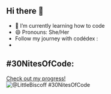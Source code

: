 ## Hi there 👋

- 🌱 I’m currently learning how to code
- 😄 Pronouns: She/Her
- Follow my journey with codédex :
- 
## #30NitesOfCode:
  [Check out my progress!](https://www.codedex.io/@LittleBiscoff/30-nites-of-code)  
  ![@LittleBiscoff #30NitesOfCode](https://www.codedex.io/api/petStatus?user=LittleBiscoff)

<!-- **zakiab98/zakiab98** is a ✨ _special_ ✨ repository because its `README.md` (this file) appears on your GitHub profile.

Here are some ideas to get you started:

- 🔭 I’m currently working on ...
- 🌱 I’m currently learning ...
- 👯 I’m looking to collaborate on ...
- 🤔 I’m looking for help with ...
- 💬 Ask me about ...
- 📫 How to reach me: ...
- 😄 Pronouns: ...
- ⚡ Fun fact: ...
-->


